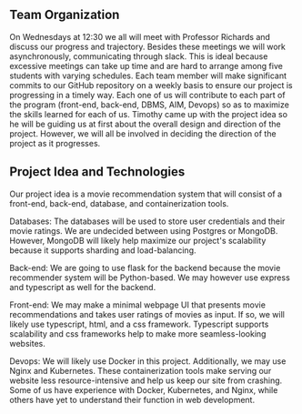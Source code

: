 ## Team Organization
On Wednesdays at 12:30 we all will meet with Professor Richards and discuss our progress and trajectory. Besides these meetings we will work asynchronously, communicating through slack. This is ideal because excessive meetings can take up time and are hard to arrange among five students with varying schedules. Each team member will make significant commits to our GitHub repository on a  weekly basis to ensure our project is progressing in a timely way. Each one of us will contribute to each part of the program (front-end, back-end, DBMS, AIM, Devops) so as to maximize the skills learned for each of us. Timothy came up with the project idea so he will be guiding us at first about the overall design and direction of the project. However, we will all be involved in deciding the direction of the project as it progresses.

## Project Idea and Technologies
Our project idea is a movie recommendation system that will consist of a front-end, back-end, database, and containerization tools.

Databases: The databases will be used to store user credentials and their movie ratings. We are undecided between using Postgres or MongoDB. However, MongoDB will likely help maximize our project's scalability because it supports sharding and load-balancing.

Back-end: We are going to use flask for the backend because the movie recommender system will be Python-based. We may however use express and typescript as well for the backend.

Front-end: We may make a minimal webpage UI that presents movie recommendations and takes user ratings of movies as input. If so, we will likely use typescript, html, and a css framework. Typescript supports scalability and css frameworks help to make more seamless-looking websites.

Devops: We will likely use Docker in this project. Additionally, we may use Nginx and Kubernetes. These containerization tools make serving our website less resource-intensive and help us keep our site from crashing. Some of us have experience with Docker, Kubernetes, and Nginx, while others have yet to understand their function in web development.